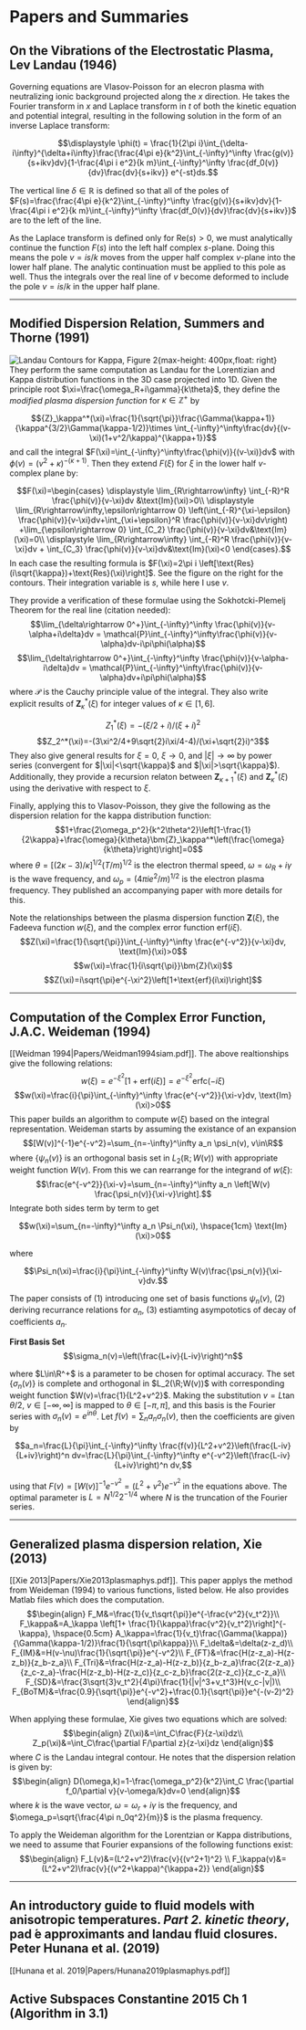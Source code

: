 # Papers and Summaries
## On the Vibrations of the Electrostatic Plasma, Lev Landau (1946)
Governing equations are Vlasov-Poisson for an elecron plasma with neutralizing ionic background projected along the $x$ direction. He takes the Fourier transform in $x$ and Laplace transform in $t$ of both the kinetic equation and potential integral, resulting in the following solution in the form of an inverse Laplace transform:

$$\displaystyle \phi(t) = \frac{1}{2\pi i}\int_{\delta-i\infty}^{\delta+i\infty}\frac{\frac{4\pi e}{k^2}\int_{-\infty}^\infty \frac{g(v)}{s+ikv}dv}{1-\frac{4\pi i e^2}{k m}\int_{-\infty}^\infty \frac{df_0(v)}{dv}\frac{dv}{s+ikv}} e^{-st}ds.$$

The vertical line $\delta\in\mathbb{R}$ is defined so that all of the poles of $F(s)=\frac{\frac{4\pi e}{k^2}\int_{-\infty}^\infty \frac{g(v)}{s+ikv}dv}{1-\frac{4\pi i e^2}{k m}\int_{-\infty}^\infty \frac{df_0(v)}{dv}\frac{dv}{s+ikv}}$ are to the left of the line. 

As the Laplace transform is defined only for $\text{Re}(s)>0$, we must analytically continue the function $F(s)$ into the left half complex $s$-plane.
Doing this means the pole $v=is/k$ moves from the upper half complex $v$-plane into the lower half plane. The analytic continuation must be applied to this pole as well. Thus the integrals over the real line of $v$ become deformed to include the pole $v=is/k$ in the upper half plane. 
***
## Modified Dispersion Relation, Summers and Thorne (1991)
![Landau Contours for Kappa, Figure 2](Papers/SummersThorne_LandauContour.png){max-height: 400px,float: right}
They perform the same computation as Landau for the Lorentizian and Kappa distribution functions in the 3D case projected into 1D. Given the principle root $\xi=\frac{\omega_R+i\gamma}{k\theta}$, they define the *modified plasma dispersion function* for $\kappa\in\mathbb{Z}^+$ by 

$${Z}_\kappa^*(\xi)=\frac{1}{\sqrt{\pi}}\frac{\Gamma(\kappa+1)}{\kappa^{3/2}\Gamma(\kappa-1/2)}\times \int_{-\infty}^\infty\frac{dv}{(v-\xi)(1+v^2/\kappa)^{\kappa+1}}$$
and call the integral $F(\xi)=\int_{-\infty}^\infty\frac{\phi(v)}{(v-\xi)}dv$ with  $\phi(v)=(v^2+\kappa)^{-(\kappa+1)}$. Then they extend $F(\xi)$
for $\xi$ in the lower half $v$-complex plane by:

$$F(\xi)=\begin{cases} \displaystyle 
\lim_{R\rightarrow\infty} \int_{-R}^R \frac{\phi(v)}{v-\xi}dv &\text{Im}(\xi)>0\\ \displaystyle 
\lim_{R\rightarrow\infty,\epsilon\rightarrow 0} \left(\int_{-R}^{\xi-\epsilon} \frac{\phi(v)}{v-\xi}dv+\int_{\xi+\epsilon}^R \frac{\phi(v)}{v-\xi}dv\right) +\lim_{\epsilon\rightarrow 0} \int_{C_2} \frac{\phi(v)}{v-\xi}dv&\text{Im}(\xi)=0\\ \displaystyle 
\lim_{R\rightarrow\infty} \int_{-R}^R \frac{\phi(v)}{v-\xi}dv + \int_{C_3} \frac{\phi(v)}{v-\xi}dv&\text{Im}(\xi)<0
\end{cases}.$$ 
In each case the resulting formula is $F(\xi)=2\pi i \left[\text{Res}(i\sqrt{\kappa})+\text{Res}(\xi)\right]$. 
See the figure on the right for the contours. Their integration variable is $s$, while here I use $v$.

They provide a verification of these formulae using the Sokhotcki-Plemelj Theorem for the real line (citation needed):
$$\lim_{\delta\rightarrow 0^+}\int_{-\infty}^\infty \frac{\phi(v)}{v-\alpha+i\delta}dv = \mathcal{P}\int_{-\infty}^\infty\frac{\phi(v)}{v-\alpha}dv-i\pi\phi(\alpha)$$
$$\lim_{\delta\rightarrow 0^+}\int_{-\infty}^\infty \frac{\phi(v)}{v-\alpha-i\delta}dv = \mathcal{P}\int_{-\infty}^\infty\frac{\phi(v)}{v-\alpha}dv+i\pi\phi(\alpha)$$
where $\mathcal{P}$ is the Cauchy principle value of the integral. They also write explicit results of $\bm{Z}_\kappa^*(\xi)$ for integer values of $\kappa\in[1,6]$.

$$Z_1^*(\xi)=-(\xi/2+i)/(\xi+i)^2$$
$$Z_2^*(\xi)=-(3\xi^2/4+9\sqrt{2}i\xi/4-4)/(\xi+\sqrt{2}i)^3$$
They also give general results for $\xi=0$, $\xi\rightarrow 0$, and $|\xi|\rightarrow \infty$ by power series (convergent for $|\xi|<\sqrt{\kappa}$ and $|\xi|>\sqrt{\kappa}$). Additionally, they provide a recursion relaton between $\bm{Z}_{\kappa+1}^*(\xi)$ and $\bm{Z}_\kappa^*(\xi)$ using the derivative with respect to $\xi$. 

Finally, applying this to Vlasov-Poisson, they give the following as the dispersion relation for the kappa distribution function:
$$1+\frac{2\omega_p^2}{k^2\theta^2}\left[1-\frac{1}{2\kappa}+\frac{\omega}{k\theta}\bm{Z}_\kappa^*\left(\frac{\omega}{k\theta}\right)\right]=0$$
where $\theta=[(2\kappa-3)/\kappa]^{1/2}(T/m)^{1/2}$ is the electron thermal speed, $\omega=\omega_R+i\gamma$ is the wave frequency, and $\omega_p=(4\pi i e^2/m)^{1/2}$ is the electron plasma frequency. They published an accompanying paper with more details for this. 

Note the relationships between the plasma dispersion function $\bm{Z}(\xi)$, the Fadeeva function $w(\xi)$, and the complex error function $\text{erf}(i\xi)$.
$$Z(\xi)=\frac{1}{\sqrt{\pi}}\int_{-\infty}^\infty \frac{e^{-v^2}}{v-\xi}dv, \text{Im}(\xi)>0$$
$$w(\xi)=\frac{1}{i\sqrt{\pi}}\bm{Z}(\xi)$$
$$Z(\xi)=i\sqrt{\pi}e^{-\xi^2}\left[1+\text{erf}(i\xi)\right]$$
***
## Computation of the Complex Error Function, J.A.C. Weideman (1994)
[[Weidman 1994|Papers/Weidman1994siam.pdf]]. The above realtionships give the following relations:
$$w(\xi)=e^{-\xi^2}\left[1+\text{erf}(i\xi)\right]=e^{-\xi^2}\text{erfc}(-i\xi)$$
$$w(\xi)=\frac{i}{\pi}\int_{-\infty}^\infty \frac{e^{-v^2}}{\xi-v}dv, \text{Im}(\xi)>0$$
This paper builds an algorithm to compute $w(\xi)$ based on the integral representation. Weideman starts by assuming the existance of an expansion
$$[W(v)]^{-1}e^{-v^2}=\sum_{n=-\infty}^\infty a_n \psi_n(v), v\in\R$$
where $\{\psi_n(v)\}$ is an orthogonal basis set in $L_2(\mathbb{R};W(v))$ with appropriate weight function $W(v)$.
From this we can rearrange for the integrand of $w(\xi)$:
$$\frac{e^{-v^2}}{\xi-v}=\sum_{n=-\infty}^\infty a_n \left[W(v) \frac{\psi_n(v)}{\xi-v}\right].$$
Integrate both sides term by term to get 

$$w(\xi)=\sum_{n=-\infty}^\infty a_n \Psi_n(\xi), \hspace{1cm} \text{Im}(\xi)>0$$

where

$$\Psi_n(\xi)=\frac{i}{\pi}\int_{-\infty}^\infty W(v)\frac{\psi_n(v)}{\xi-v}dv.$$

The paper consists of (1) introducing one set of basis functions $\psi_n(v)$, (2) deriving recurrance relations for $a_n$, (3) estiamting asympototics of decay of coefficients $a_n$.

**First Basis Set** 
$$\sigma_n(v)=\left(\frac{L+iv}{L-iv}\right)^n$$

where $L\in\R^+$ is a parameter to be chosen for optimal accuracy. The set $\{\sigma_n(v)\}$ is complete and orthogonal in $L_2(\R;W(v))$ with corresponding weight function $W(v)=\frac{1}{L^2+v^2}$.
Making the substitution $v=L\tan{\theta/2}$, $v\in[-\infty,\infty]$ is mapped to $\theta\in[-\pi,\pi]$, and this basis is the Fourier series with $\sigma_n(v)=e^{in\theta}$.
Let $f(v)=\sum_n a_n\sigma_n(v)$, then the coefficients are given by 

$$a_n=\frac{L}{\pi}\int_{-\infty}^\infty \frac{f(v)}{L^2+v^2}\left(\frac{L-iv}{L+iv}\right)^n dv=\frac{L}{\pi}\int_{-\infty}^\infty e^{-v^2}\left(\frac{L-iv}{L+iv}\right)^n dv,$$

using that $F(v)=[W(v)]^{-1}e^{-v^2}=(L^2+v^2)e^{-v^2}$ in the equations above. The optimal parameter is $L=N^{1/2}2^{-1/4}$
where $N$ is the truncation of the Fourier series.


***
## Generalized plasma dispersion relation, Xie (2013)
[[Xie 2013|Papers/Xie2013plasmaphys.pdf]]. 
This paper applys the method from Weideman (1994) to various functions, listed below. He also provides Matlab files which does the computation. 
$$\begin{align} 
F_M&=\frac{1}{v_t\sqrt{\pi}}e^{-\frac{v^2}{v_t^2}}\\
F_\kappa&=A_\kappa \left[1+ \frac{1}{\kappa}\frac{v^2}{v_t^2}\right]^{-\kappa}, \hspace{0.5cm} A_\kappa=\frac{1}{v_t}\frac{\Gamma(\kappa)}{\Gamma(\kappa-1/2)}\frac{1}{\sqrt{\pi\kappa}}\\
F_\delta&=\delta(z-z_d)\\
F_{IM}&=H(v-\nu)\frac{1}{\sqrt{\pi}}e^{-v^2}\\
F_{FT}&=\frac{H(z-z_a)-H(z-z_b)}{z_b-z_a}\\
F_{Tri}&=\frac{H(z-z_a)-H(z-z_b)}{z_b-z_a}\frac{2(z-z_a)}{z_c-z_a}-\frac{H(z-z_b)-H(z-z_c)}{z_c-z_b}\frac{2(z-z_c)}{z_c-z_a}\\
F_{SD}&=\frac{3\sqrt{3}v_t^2}{4\pi}\frac{1}{|v|^3+v_t^3}H(v_c-|v|)\\
F_{BoTM}&=\frac{0.9}{\sqrt{\pi}}e^{-v^2}+\frac{0.1}{\sqrt{\pi}}e^{-(v-2)^2}
\end{align}$$

When applying these formulae, Xie gives two equations which are solved:
$$\begin{align} 
Z(\xi)&=\int_C\frac{F}{z-\xi}dz\\
Z_p(\xi)&=\int_C\frac{\partial F/\partial z}{z-\xi}dz
\end{align}$$
where $C$ is the Landau integral contour. He notes that the dispersion relation is given by:
$$\begin{align} 
D(\omega,k)=1-\frac{\omega_p^2}{k^2}\int_C \frac{\partial f_0/\partial v}{v-\omega/k}dv=0
\end{align}$$
where $k$ is the wave vector, $\omega=\omega_r+i\gamma$ is the frequency, and $\omega_p=\sqrt{\frac{4\pi n_0q^2}{m}}$ is the plasma frequency.

To apply the Weideman algorithm for the Lorentzian or Kappa distributions, we need to assume that Fourier expansions of the following functions exist:
$$\begin{align}
F_L(v)&=(L^2+v^2)\frac{v}{(v^2+1)^2} \\
F_\kappa(v)&=(L^2+v^2)\frac{v}{(v^2+\kappa)^{\kappa+2}}
\end{align}$$

***
## An introductory guide to fluid models with anisotropic temperatures. _Part 2. kinetic theory_, pad ́e approximants and landau fluid closures. Peter Hunana et al. (2019)
[[Hunana et al. 2019|Papers/Hunana2019plasmaphys.pdf]]


## Active Subspaces Constantine 2015 Ch 1 (Algorithm in 3.1)
